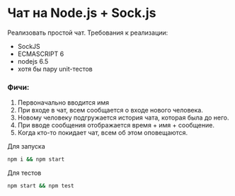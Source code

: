 # Чат на Node.js + Sock.js #
Реализовать простой чат. Требования к реализации:
- SockJS
- ECMASCRIPT 6
- nodejs 6.5
- хотя бы пару unit-тестов

### Фичи: ###
1. Первоначально вводится имя
2. При входе в чат, всем сообщается о входе нового человека.
3. Новому человеку подгружается история чата, которая была до него.
4. При вводе сообщения отображается время + имя + сообщение.
5. Когда кто-то покидает чат, всем об этом оповещаются.

Для запуска
```bash
npm i && npm start
```

Для тестов
```bash
npm start && npm test
```

